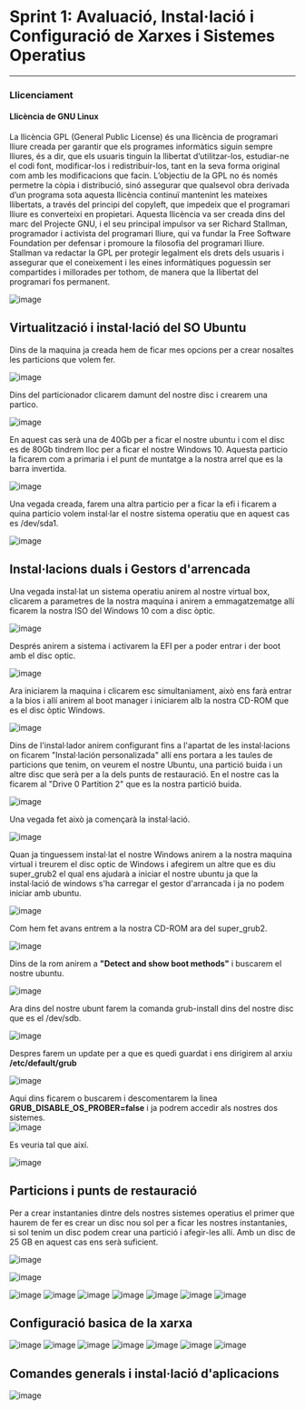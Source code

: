 # Sprint 1: Avaluació, Instal·lació i Configuració de Xarxes i Sistemes Operatius

---

### Llicenciament

#### Llicència de GNU Linux

La llicència GPL (General Public License) és una llicència de programari lliure creada per garantir que els programes informàtics siguin sempre lliures, és a dir, que els usuaris tinguin la llibertat d’utilitzar-los, estudiar-ne el codi font, modificar-los i redistribuir-los, tant en la seva forma original com amb les modificacions que facin. L’objectiu de la GPL no és només permetre la còpia i distribució, sinó assegurar que qualsevol obra derivada d’un programa sota aquesta llicència continuï mantenint les mateixes llibertats, a través del principi del copyleft, que impedeix que el programari lliure es converteixi en propietari. Aquesta llicència va ser creada dins del marc del Projecte GNU, i el seu principal impulsor va ser Richard Stallman, programador i activista del programari lliure, qui va fundar la Free Software Foundation per defensar i promoure la filosofia del programari lliure. Stallman va redactar la GPL per protegir legalment els drets dels usuaris i assegurar que el coneixement i les eines informàtiques poguessin ser compartides i millorades per tothom, de manera que la llibertat del programari fos permanent.

![image](https://github.com/user-attachments/assets/048b4f58-04c3-426f-8e5a-52dd8ccbe14d)

## Virtualització i instal·lació del SO Ubuntu

Dins de la maquina ja creada hem de ficar mes opcions per a crear nosaltes les particions que volem fer.

![image](https://github.com/user-attachments/assets/18d201f2-db0b-4d24-a5ea-73ac23f8e7ec)

Dins del particionador clicarem damunt del nostre disc i crearem una partico.

![image](https://github.com/user-attachments/assets/f36625f2-7a2c-4307-924a-184519343596)

En aquest cas serà una de 40Gb per a ficar el nostre ubuntu i com el disc es de 80Gb tindrem lloc per a ficar el nostre Windows 10. Aquesta particio la ficarem com a primaria i el punt de muntatge a la nostra arrel que es la barra invertida.

![image](https://github.com/user-attachments/assets/45b42f07-07f4-444f-9798-8613771f7d47)

Una vegada creada, farem una altra particio per a ficar la efi i ficarem a quina particio volem instal·lar el nostre sistema operatiu que en aquest cas es /dev/sda1.

![image](https://github.com/user-attachments/assets/0118bea7-0982-47aa-b47b-d036d394e41f)

## Instal·lacions duals i Gestors d'arrencada

Una vegada instal·lat un sistema operatiu anirem al nostre virtual box, clicarem a parametres de la nostra maquina i anirem a emmagatzematge allí ficarem la nostra ISO del Windows 10 com a disc òptic.

![image](https://github.com/user-attachments/assets/8ef5dbba-b0e4-4f3c-b443-4a22804a105b)

Després anirem a sistema i activarem la EFI per a poder entrar i der boot amb el disc optic.

![image](https://github.com/user-attachments/assets/f2c7e1f6-127f-4dc4-9002-6cae1f41ca1b)

Ara iniciarem la maquina i clicarem esc simultaniament, això ens farà entrar a la bios i allí anirem al boot manager i iniciarem alb la nostra CD-ROM que es el disc òptic Windows.

![image](https://github.com/user-attachments/assets/ba0b9d92-67da-4aa0-995a-41ee22a29d05)

Dins de l'instal·lador anirem configurant fins a l'apartat de les instal·lacions on ficarem "Instal·lación personalizada" allí ens portara a les taules de particions que tenim, on veurem el nostre Ubuntu, una partició buida i un altre disc que serà per a la dels punts de restauració. En el nostre cas la ficarem al "Drive 0 Partition 2" que es la nostra partició buida.

![image](https://github.com/user-attachments/assets/323f719e-17b8-4b3a-93c0-2784e2abe9be)

Una vegada fet això ja començarà la instal·lació.

![image](https://github.com/user-attachments/assets/2e8ada4e-9db7-4297-a9e5-f52381a8d96c)

Quan ja tinguessem instal·lat el nostre Windows anirem a la nostra maquina virtual i treurem el disc optic de Windows i afegirem un altre que es diu super_grub2 el qual ens ajudarà a iniciar el nostre ubuntu ja que la instal·lació de windows s'ha carregar el gestor d'arrancada i ja no podem iniciar amb ubuntu.

![image](https://github.com/user-attachments/assets/0b1ff183-4b7c-4913-8f89-6383322482ad)

Com hem fet avans entrem a la nostra CD-ROM ara del super_grub2.

![image](https://github.com/user-attachments/assets/2340efe2-a2f2-4f3c-8bf1-8012a314b35b)

Dins de la rom anirem a **"Detect and show boot methods"** i buscarem el nostre ubuntu. 

![image](https://github.com/user-attachments/assets/92f16c1d-a8c9-463a-9f83-61968e5b69b9)

Ara dins del nostre ubunt farem la comanda grub-install dins del nostre disc que es el /dev/sdb.

![image](https://github.com/user-attachments/assets/f7124db8-5cb0-43af-b5a9-d657344815ec)

Despres farem un update per a que es quedi guardat i ens dirigirem al arxiu **/etc/default/grub**

![image](https://github.com/user-attachments/assets/535767ad-4359-4c5a-8ea8-011cbe51f43e)

Aqui dins ficarem o buscarem i descomentarem la linea **GRUB_DISABLE_OS_PROBER=false** i ja podrem accedir als nostres dos sistemes. <br>
![image](https://github.com/user-attachments/assets/29738e40-ba0b-488f-a16e-286788a95e58)

Es veuria tal que així.

![image](https://github.com/user-attachments/assets/703edf6d-cdd1-4051-909d-963843430a13)

## Particions i punts de restauració

Per a crear instantanies dintre dels nostres sistemes operatius el primer que haurem de fer es crear un disc nou sol per a ficar les nostres instantanies, si sol tenim un disc podem crear una partició i afegir-les allí. Amb un disc de 25 GB en aquest cas ens serà suficient.

![image](https://github.com/user-attachments/assets/c9631aed-6507-480d-8405-ab65f516b9ce)

![image](https://github.com/user-attachments/assets/538e6318-7462-48f9-a868-2cf8757045fe)

![image](https://github.com/user-attachments/assets/44dfc67e-5560-4e50-a445-4fb9f3611d67)
![image](https://github.com/user-attachments/assets/a64e300d-3e33-41c6-a4e7-f0b0f6509e10)
![image](https://github.com/user-attachments/assets/5cc3f479-4e55-4fcf-9297-a0e99224be33)
![image](https://github.com/user-attachments/assets/fcf485fd-5350-4f59-af89-51c68ae9bf6d)
![image](https://github.com/user-attachments/assets/796a21a8-4749-4b6b-9c3a-999bfe601c59)
![image](https://github.com/user-attachments/assets/dd648677-053e-4282-8653-d93dad3677f3)
![image](https://github.com/user-attachments/assets/8c6bf066-4767-4e44-bc88-5e9864719cf5)


## Configuració basica de la xarxa
![image](https://github.com/user-attachments/assets/10d472bc-c3af-44a2-a3e3-454eeabb5e60)
![image](https://github.com/user-attachments/assets/c1df19fa-ca38-4962-a3ec-33bb9b93aa22)
![image](https://github.com/user-attachments/assets/bf993c24-a150-426b-a276-3f4264d27143)
![image](https://github.com/user-attachments/assets/6306fcfc-1fef-4156-9466-fc3b8be76e97)
![image](https://github.com/user-attachments/assets/1145e954-775a-403f-befa-a95e34cd3901)
![image](https://github.com/user-attachments/assets/9f170759-74a6-4aba-87c5-36d7efe3bc45)
![image](https://github.com/user-attachments/assets/f25c694f-bfc3-4d34-bb73-c7526cf4b4a4)

## Comandes generals i instal·lació d'aplicacions
![image](https://github.com/user-attachments/assets/6be7a761-f05c-4118-983f-205279778d4c)
